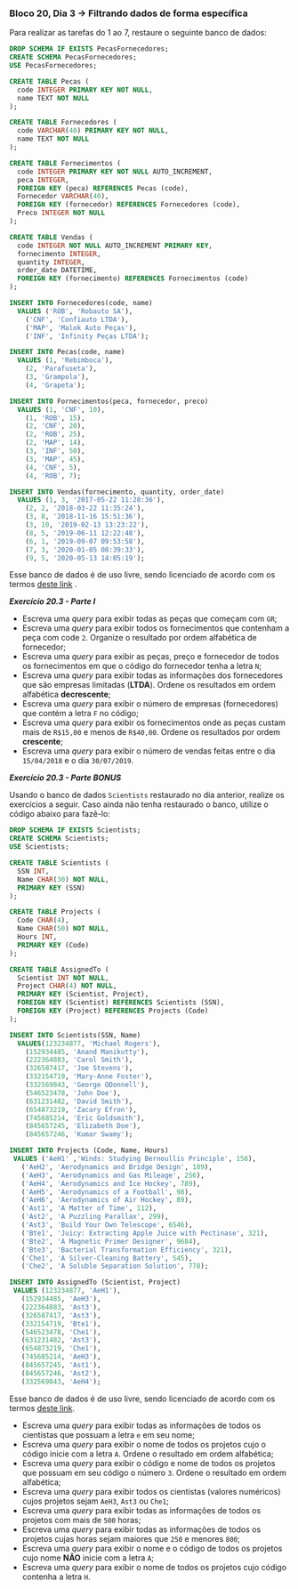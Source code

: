 ### Bloco 20, Dia 3 -> Filtrando dados de forma específica

Para realizar as tarefas do 1 ao 7, restaure o seguinte banco de dados:

```sql
DROP SCHEMA IF EXISTS PecasFornecedores;
CREATE SCHEMA PecasFornecedores;
USE PecasFornecedores;

CREATE TABLE Pecas (
  code INTEGER PRIMARY KEY NOT NULL,
  name TEXT NOT NULL
);

CREATE TABLE Fornecedores (
  code VARCHAR(40) PRIMARY KEY NOT NULL,
  name TEXT NOT NULL
);

CREATE TABLE Fornecimentos (
  code INTEGER PRIMARY KEY NOT NULL AUTO_INCREMENT,
  peca INTEGER,
  FOREIGN KEY (peca) REFERENCES Pecas (code),
  Fornecedor VARCHAR(40),
  FOREIGN KEY (fornecedor) REFERENCES Fornecedores (code),
  Preco INTEGER NOT NULL
);

CREATE TABLE Vendas (
  code INTEGER NOT NULL AUTO_INCREMENT PRIMARY KEY,
  fornecimento INTEGER,
  quantity INTEGER,
  order_date DATETIME,
  FOREIGN KEY (fornecimento) REFERENCES Fornecimentos (code)
);

INSERT INTO Fornecedores(code, name)
  VALUES ('ROB', 'Robauto SA'),
    ('CNF', 'Confiauto LTDA'),
    ('MAP', 'Malok Auto Peças'),
    ('INF', 'Infinity Peças LTDA');

INSERT INTO Pecas(code, name)
  VALUES (1, 'Rebimboca'),
    (2, 'Parafuseta'),
    (3, 'Grampola'),
    (4, 'Grapeta');

INSERT INTO Fornecimentos(peca, fornecedor, preco)
  VALUES (1, 'CNF', 10),
    (1, 'ROB', 15),
    (2, 'CNF', 20),
    (2, 'ROB', 25),
    (2, 'MAP', 14),
    (3, 'INF', 50),
    (3, 'MAP', 45),
    (4, 'CNF', 5),
    (4, 'ROB', 7);

INSERT INTO Vendas(fornecimento, quantity, order_date)
  VALUES (1, 3, '2017-05-22 11:28:36'),
    (2, 2, '2018-03-22 11:35:24'),
    (3, 8, '2018-11-16 15:51:36'),
    (3, 10, '2019-02-13 13:23:22'),
    (8, 5, '2019-06-11 12:22:48'),
    (6, 1, '2019-09-07 09:53:58'),
    (7, 3, '2020-01-05 08:39:33'),
    (9, 5, '2020-05-13 14:05:19');
```

Esse banco de dados é de uso livre, sendo licenciado de acordo com os termos [deste link](https://creativecommons.org/licenses/by-sa/3.0/) .


_**Exercício 20.3 - Parte I**_

 - Escreva uma _query_ para exibir todas as peças que começam com `GR`;
 - Escreva uma _query_ para exibir todos os fornecimentos que contenham a peça com code `2`. Organize o resultado por ordem alfabética de fornecedor;
 - Escreva uma _query_ para exibir as peças, preço e fornecedor de todos os fornecimentos em que o código do fornecedor tenha a letra `N`;
 - Escreva uma _query_ para exibir todas as informações dos fornecedores que são empresas limitadas (**LTDA**). Ordene os resultados em ordem alfabética **decrescente**;
 - Escreva uma _query_ para exibir o número de empresas (fornecedores) que contém a letra `F` no código;
 - Escreva uma _query_ para exibir os fornecimentos onde as peças custam mais de `R$15,00` e menos de `R$40,00`. Ordene os resultados por ordem **crescente**;
 - Escreva uma _query_ para exibir o número de vendas feitas entre o dia `15/04/2018` e o dia `30/07/2019`.


_**Exercício 20.3 - Parte BONUS**_

Usando o banco de dados `Scientists` restaurado no dia anterior, realize os exercícios a seguir. Caso ainda não tenha restaurado o banco, utilize o código abaixo para fazê-lo:

```sql
DROP SCHEMA IF EXISTS Scientists;
CREATE SCHEMA Scientists;
USE Scientists;

CREATE TABLE Scientists (
  SSN INT,
  Name CHAR(30) NOT NULL,
  PRIMARY KEY (SSN)
);

CREATE TABLE Projects (
  Code CHAR(4),
  Name CHAR(50) NOT NULL,
  Hours INT,
  PRIMARY KEY (Code)
);

CREATE TABLE AssignedTo (
  Scientist INT NOT NULL,
  Project CHAR(4) NOT NULL,
  PRIMARY KEY (Scientist, Project),
  FOREIGN KEY (Scientist) REFERENCES Scientists (SSN),
  FOREIGN KEY (Project) REFERENCES Projects (Code)
);

INSERT INTO Scientists(SSN, Name)
  VALUES(123234877, 'Michael Rogers'),
    (152934485, 'Anand Manikutty'),
    (222364883, 'Carol Smith'),
    (326587417, 'Joe Stevens'),
    (332154719, 'Mary-Anne Foster'),
    (332569843, 'George ODonnell'),
    (546523478, 'John Doe'),
    (631231482, 'David Smith'),
    (654873219, 'Zacary Efron'),
    (745685214, 'Eric Goldsmith'),
    (845657245, 'Elizabeth Doe'),
    (845657246, 'Kumar Swamy');

INSERT INTO Projects (Code, Name, Hours)
 VALUES ('AeH1' ,'Winds: Studying Bernoullis Principle', 156),
   ('AeH2', 'Aerodynamics and Bridge Design', 189),
   ('AeH3', 'Aerodynamics and Gas Mileage', 256),
   ('AeH4', 'Aerodynamics and Ice Hockey', 789),
   ('AeH5', 'Aerodynamics of a Football', 98),
   ('AeH6', 'Aerodynamics of Air Hockey', 89),
   ('Ast1', 'A Matter of Time', 112),
   ('Ast2', 'A Puzzling Parallax', 299),
   ('Ast3', 'Build Your Own Telescope', 6546),
   ('Bte1', 'Juicy: Extracting Apple Juice with Pectinase', 321),
   ('Bte2', 'A Magnetic Primer Designer', 9684),
   ('Bte3', 'Bacterial Transformation Efficiency', 321),
   ('Che1', 'A Silver-Cleaning Battery', 545),
   ('Che2', 'A Soluble Separation Solution', 778);

INSERT INTO AssignedTo (Scientist, Project)
 VALUES (123234877, 'AeH1'),
   (152934485, 'AeH3'),
   (222364883, 'Ast3'),
   (326587417, 'Ast3'),
   (332154719, 'Bte1'),
   (546523478, 'Che1'),
   (631231482, 'Ast3'),
   (654873219, 'Che1'),
   (745685214, 'AeH3'),
   (845657245, 'Ast1'),
   (845657246, 'Ast2'),
   (332569843, 'AeH4');
```

Esse banco de dados é de uso livre, sendo licenciado de acordo com os termos [deste link](https://creativecommons.org/licenses/by-sa/3.0/).

 - Escreva uma _query_ para exibir todas as informações de todos os cientistas que possuam a letra `e` em seu nome;
 - Escreva uma _query_ para exibir o nome de todos os projetos cujo o código inicie com a letra `A`. Ordene o resultado em ordem alfabética;
 - Escreva uma _query_ para exibir o código e nome de todos os projetos que possuam em seu código o número `3`. Ordene o resultado em ordem alfabética;
 - Escreva uma _query_ para exibir todos os cientistas (valores numéricos) cujos projetos sejam `AeH3`, `Ast3` ou `Che1`;
 - Escreva uma _query_ para exibir todas as informações de todos os projetos com mais de `500` horas;
 - Escreva uma _query_ para exibir todas as informações de todos os projetos cujas horas sejam maiores que `250` e menores `800`;
 - Escreva uma _query_ para exibir o nome e o código de todos os projetos cujo nome **NÃO** inicie com a letra `A`;
 - Escreva uma _query_ para exibir o nome de todos os projetos cujo código contenha a letra `H`.
